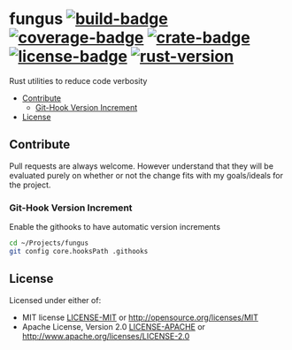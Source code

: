 fungus
[![build-badge](https://travis-ci.org/phR0ze/fungus.svg?branch=master)](https://travis-ci.org/phR0ze/fungus)
[![coverage-badge](https://coveralls.io/repos/github/phR0ze/fungus/badge.svg?branch=master)](https://coveralls.io/github/phR0ze/fungus?branch=master)
[![crate-badge](https://img.shields.io/crates/v/fungus.svg)](https://crates.io/crates/fungus)
[![license-badge](https://img.shields.io/crates/l/fungus.svg)](https://opensource.org/licenses/MIT)
[![rust-version](https://img.shields.io/badge/rust-latest%20stable-blue.svg)](https://github.com/rust-lang/rust/releases)
====================================================================================================
Rust utilities to reduce code verbosity

* [Contribute](#contribute)
  * [Git-Hook Version Increment](#git-hook-version-increment)
* [License](#license)

## Contribute<a name="Contribute"/></a>
Pull requests are always welcome.  However understand that they will be evaluated purely on whether
or not the change fits with my goals/ideals for the project.

### Git-Hook Version Increment <a name="git-hook-version-increment"/></a>
Enable the githooks to have automatic version increments

```bash
cd ~/Projects/fungus
git config core.hooksPath .githooks
```

## License <a name="license"/></a>
Licensed under either of:
 * MIT license [LICENSE-MIT](LICENSE-MIT) or http://opensource.org/licenses/MIT
 * Apache License, Version 2.0 [LICENSE-APACHE](LICENSE-APACHE) or http://www.apache.org/licenses/LICENSE-2.0
